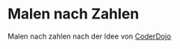 # Malen nach Zahlen

<p>Malen nach zahlen nach der Idee von <a href ="https://coderdojo.com/">CoderDojo</a></p>
